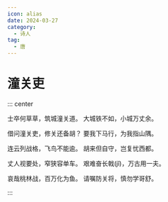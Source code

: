 ```yaml
---
icon: alias
date: 2024-03-27
category:
  - 诗人
tag:
  - 唐
---
```


# 潼关吏

<!-- more -->


::: center 

士卒何草草，筑城潼关道。 大城铁不如，小城万丈余。

借问潼关吏，修关还备胡？ 要我下马行，为我指山隅。

连云列战格，飞鸟不能逾。 胡来但自守，岂复忧西都。

丈人视要处，窄狭容单车。 艰难奋长戟(jǐ)，万古用一夫。

哀哉桃林战，百万化为鱼。 请嘱防关将，慎勿学哥舒。

:::